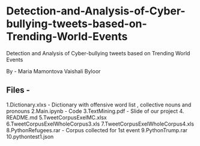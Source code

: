 # Detection-and-Analysis-of-Cyber-bullying-tweets-based-on-Trending-World-Events
Detection and Analysis of Cyber-bullying tweets based on Trending World Events

By -
Maria Mamontova
Vaishali Byloor
## Files - 

1.Dictionary.xlxs - Dictionary with offensive word list , collective nouns and pronouns
2.Main.ipynb - Code 
3.TextMining.pdf - Slide of our project
4. README.md
5.TweetCorpusExelMC.xlsx
6.TweetCorpusExelWholeCorpus3.xls
7.TweetCorpusExelWholeCorpus4.xls
8.PythonRefugees.rar - Corpus collected for 1st event
9.PythonTrump.rar
10.pythontest1.json 



